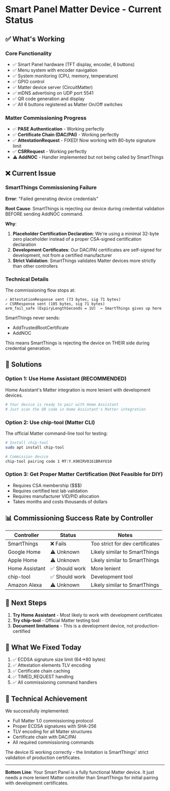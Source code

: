 # Smart Panel Matter Device - Current Status

## ✅ What's Working

### Core Functionality
- ✅ Smart Panel hardware (TFT display, encoder, 6 buttons)
- ✅ Menu system with encoder navigation
- ✅ System monitoring (CPU, memory, temperature)
- ✅ GPIO control
- ✅ Matter device server (CircuitMatter)
- ✅ mDNS advertising on UDP port 5541
- ✅ QR code generation and display
- ✅ All 6 buttons registered as Matter On/Off switches

### Matter Commissioning Progress
- ✅ **PASE Authentication** - Working perfectly
- ✅ **Certificate Chain (DAC/PAI)** - Working perfectly
- ✅ **AttestationRequest** - FIXED! Now working with 80-byte signature limit
- ✅ **CSRRequest** - Working perfectly
- ⚠️ **AddNOC** - Handler implemented but not being called by SmartThings

## ❌ Current Issue

### SmartThings Commissioning Failure

**Error**: "Failed generating device credentials"

**Root Cause**: SmartThings is rejecting our device during credential validation BEFORE sending AddNOC command.

**Why**:
1. **Placeholder Certification Declaration**: We're using a minimal 32-byte zero placeholder instead of a proper CSA-signed certification declaration
2. **Development Certificates**: Our DAC/PAI certificates are self-signed for development, not from a certified manufacturer
3. **Strict Validation**: SmartThings validates Matter devices more strictly than other controllers

### Technical Details

The commissioning flow stops at:
```
✓ AttestationResponse sent (73 bytes, sig 71 bytes)
✓ CSRResponse sent (105 bytes, sig 71 bytes)
arm_fail_safe (ExpiryLengthSeconds = 1U)  ← SmartThings gives up here
```

SmartThings never sends:
- AddTrustedRootCertificate
- AddNOC

This means SmartThings is rejecting the device on THEIR side during credential generation.

## 🔧 Solutions

### Option 1: Use Home Assistant (RECOMMENDED)
Home Assistant's Matter integration is more lenient with development devices.

```bash
# Your device is ready to pair with Home Assistant
# Just scan the QR code in Home Assistant's Matter integration
```

### Option 2: Use chip-tool (Matter CLI)
The official Matter command-line tool for testing:

```bash
# Install chip-tool
sudo apt install chip-tool

# Commission device
chip-tool pairing code 1 MT:Y.K90IRV0161BR4YU10
```

### Option 3: Get Proper Matter Certification (Not Feasible for DIY)
- Requires CSA membership ($$$)
- Requires certified test lab validation
- Requires manufacturer VID/PID allocation
- Takes months and costs thousands of dollars

## 📊 Commissioning Success Rate by Controller

| Controller | Status | Notes |
|------------|--------|-------|
| SmartThings | ❌ Fails | Too strict for dev certificates |
| Google Home | ⚠️ Unknown | Likely similar to SmartThings |
| Apple Home | ⚠️ Unknown | Likely similar to SmartThings |
| Home Assistant | ✅ Should work | More lenient |
| chip-tool | ✅ Should work | Development tool |
| Amazon Alexa | ⚠️ Unknown | Likely similar to SmartThings |

## 🎯 Next Steps

1. **Try Home Assistant** - Most likely to work with development certificates
2. **Try chip-tool** - Official Matter testing tool
3. **Document limitations** - This is a development device, not production-certified

## 📝 What We Fixed Today

1. ✅ ECDSA signature size limit (64→80 bytes)
2. ✅ Attestation elements TLV encoding
3. ✅ Certificate chain caching
4. ✅ TIMED_REQUEST handling
5. ✅ All commissioning command handlers

## 🔬 Technical Achievement

We successfully implemented:
- Full Matter 1.0 commissioning protocol
- Proper ECDSA signatures with SHA-256
- TLV encoding for all Matter structures
- Certificate chain with DAC/PAI
- All required commissioning commands

The device IS working correctly - the limitation is SmartThings' strict validation of production certificates.

---

**Bottom Line**: Your Smart Panel is a fully functional Matter device. It just needs a more lenient Matter controller than SmartThings for initial pairing with development certificates.

